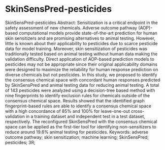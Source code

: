 # SkinSensPred-pesticides
SkinSensPred-pesticides
Abstract: Sensitization is a critical endpoint in the safety assessment of new chemicals. Adverse outcome pathway (AOP)-based computational models provide state-of-the-art prediction for human skin sensitizers and are promising alternatives to animal testing. However, little is known about their applicability to pesticides due to scarce pesticide data for model training. Moreover, skin sensitization of pesticides was traditionally tested based on animal testing without human data making the validation difficulty. Direct application of AOP-based prediction models to pesticides may not be appropriate since their original applicability domains were designed to maximize the reliability for human response prediction on diverse chemicals but not pesticides. In this study, we proposed to identify the consensus chemical space with concordant human responses predicted by SkinSensPred and animal testing data for reducing animal testing. A total of 143 pesticides were analyzed using a decision-tree based method with nine fingerprints to identify exclusion rules for chemicals outside of the consensus chemical space. Results showed that the identified graph fingerprint-based rules are able to identify a consensus chemical space with a high concordance of 85% and 100% for leave-one-out cross-validation in a training dataset and independent test in a test dataset, respectively. The reconfigured SkinSensPred with the consensus chemical space can be applied as the first-tier tool for identifying non-sensitizers to reduce around 19.6% animal testing for pesticides. 
Keywords: adverse outcome pathway; skin sensitization; machine learning; SkinSensPred; pesticides; 3R; 

